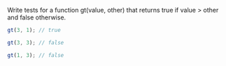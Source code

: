 Write tests for a function gt(value, other) that returns true if value > other and false otherwise.

```javascript
gt(3, 1); // true

gt(3, 3); // false

gt(1, 3); // false
```